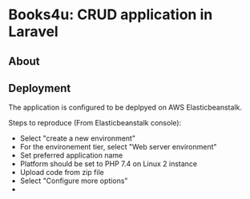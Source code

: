 # Books4u: CRUD application in Laravel

## About

## Deployment

The application is configured to be deplpyed on AWS Elasticbeanstalk.

Steps to reproduce (From Elasticbeanstalk console):
- Select "create a new environment"
- For the environement tier, select "Web server environment"
- Set preferred application name
- Platform should be set to PHP 7.4 on Linux 2 instance
- Upload code from zip file
- Select "Configure more options"
- 

